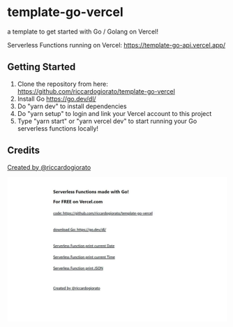 # template-go-vercel
a template to get started with Go / Golang on Vercel!

Serverless Functions running on Vercel: https://template-go-api.vercel.app/

## Getting Started

1. Clone the repository from here: https://github.com/riccardogiorato/template-go-vercel
2. Install Go https://go.dev/dl/
3. Do "yarn dev" to install dependencies
4. Do "yarn setup" to login and link your Vercel account to this project
5. Type "yarn start" or "yarn vercel dev" to start running your Go serverless functions locally!

## Credits

[Created by @riccardogiorato](https://github.com/riccardogiorato/template-go-vercel)

[![](/public/cover.jpg)](https://template-go-api.vercel.app/)
